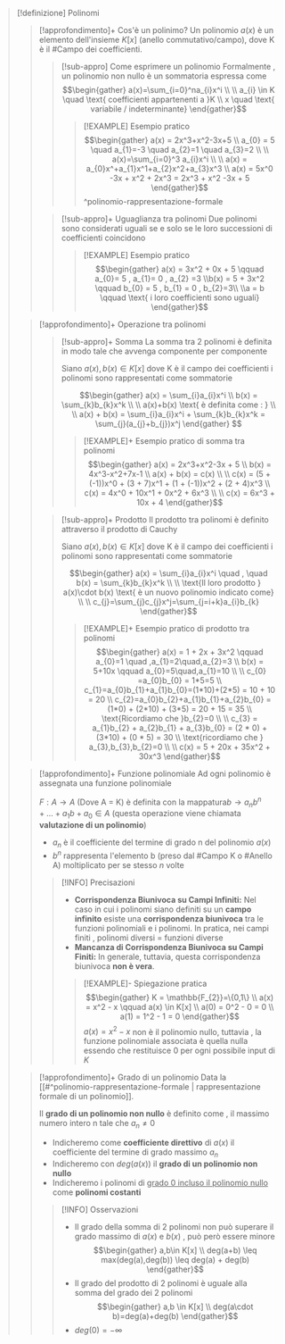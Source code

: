 >[!definizione] Polinomi
>>[!approfondimento]+ Cos'è un polinimo?
>>Un polinomio $a(x)$ è un elemento dell'insieme $K[x]  \text{ (anello commutativo/campo)}$, dove K è il #Campo dei coefficienti.
>>>[!sub-appro] Come esprimere un polinomio 
>>>Formalmente , un polinomio non nullo è un sommatoria espressa come
>>>$$\begin{gather} a(x)=\sum_{i=0}^na_{i}x^i \\ \\
a_{i} \in K \quad \text{ coefficienti appartenenti a }K \\
x \quad \text{ variabile / indeterminante}
\end{gather}$$
>>>>[!EXAMPLE] Esempio pratico
>>>>$$\begin{gather} a(x) = 2x^3+x^2-3x+5 \\
>>>>a_{0} = 5 \quad a_{1}=-3 \quad a_{2}=1 \quad a_{3}=2 \\ \\
>>>>a(x)=\sum_{i=0}^3 a_{i}x^i \\ \\ 
>>>>a(x) = a_{0}x^+a_{1}x^1+a_{2}x^2+a_{3}x^3 \\
>>>>a(x) = 5x^0 -3x + x^2 + 2x^3 = 2x^3 + x^2 -3x + 5
>>>>\end{gather}$$
>>>^polinomio-rappresentazione-formale
>>
>>>[!sub-appro]+ Uguaglianza tra polinomi
>>>Due polinomi sono considerati uguali se e solo se le loro successioni di coefficienti coincidono
>>>
>>>>[!EXAMPLE] Esempio pratico
>>>>$$\begin{gather} a(x) = 3x^2 + 0x + 5 \qquad a_{0}= 5 , a_{1}= 0 , a_{2} =3 \\b(x) = 5 + 3x^2 \qquad b_{0} = 5 , b_{1} = 0 , b_{2}=3\\ \\a = b \qquad \text{ i loro coefficienti sono uguali} \end{gather}$$
>
>>[!approfondimento]+ Operazione tra polinomi
>>>[!sub-appro]+ Somma
>>>La somma tra 2 polinomi è definita in modo tale che avvenga componente per componente
>>>
>>>Siano $a(x),b(x) \in K[x]$ dove K è il campo dei coefficienti i polinomi sono rappresentati come sommatorie
>>>
>>>$$\begin{gather} a(x) = \sum_{i}a_{i}x^i  \\
>>>b(x) = \sum_{k}b_{k}x^k \\  \\
>>>a(x)+b(x) \text{ è definita come : } \\ \\
>>>a(x) + b(x) = \sum_{i}a_{i}x^i  + \sum_{k}b_{k}x^k = \sum_{j}(a_{j}+b_{j})x^j 
>>>\end{gather}
>>>$$
>>>>[!EXAMPLE]+ Esempio pratico di somma tra polinomi
>>>>$$\begin{gather} a(x) = 2x^3+x^2-3x + 5 \\
>>>>b(x) = 4x^3-x^2+7x-1 \\ 
>>>>a(x) + b(x) = c(x)  \\ \\
>>>>c(x) = (5 + (-1))x^0 + (3 + 7)x^1 + (1 + (-1))x^2 + (2 + 4)x^3 \\
>>>>c(x) = 4x^0 + 10x^1 + 0x^2 + 6x^3 \\ \\
>>>>c(x) = 6x^3 + 10x + 4
\end{gather}$$
>>
>>>[!sub-appro]+ Prodotto
>>>Il prodotto tra polinomi è definito attraverso il prodotto di Cauchy
>>>
>>>Siano $a(x),b(x) \in K[x]$ dove K è il campo dei coefficienti i polinomi sono rappresentati come sommatorie
>>>
>>>$$\begin{gather} a(x) = \sum_{i}a_{i}x^i \quad , \quad b(x) = \sum_{k}b_{k}x^k \\  \\
\text{Il loro prodotto } a(x)\cdot b(x) \text{ è un nuovo polinomio indicato come} \\ \\
c_{j}=\sum_{j}c_{j}x^j=\sum_{j=i+k}a_{i}b_{k}
\end{gather}$$
>>>>[!EXAMPLE]+ Esempio pratico di prodotto tra polinomi
>>>>$$\begin{gather} a(x) = 1 + 2x + 3x^2 \qquad a_{0}=1 \quad ,a_{1}=2\quad,a_{2}=3  \\
b(x) = 5+10x \qquad a_{0}=5\quad,a_{1}=10 \\ \\
c_{0} =a_{0}b_{0} = 1*5=5 \\
c_{1}=a_{0}b_{1}+a_{1}b_{0}=(1*10)+(2*5) = 10 + 10 = 20 \\
c_{2}=a_{0}b_{2}+a_{1}b_{1}+a_{2}b_{0} = (1*0) + (2*10) + (3*5) = 20 + 15 = 35 \\ 
\text{Ricordiamo che }b_{2}=0 \\ \\
c_{3} = a_{1}b_{2} + a_{2}b_{1} + a_{3}b_{0} = (2 * 0) + (3*10) + (0 * 5) = 30  \\
\text{ricordiamo che } a_{3},b_{3},b_{2}=0 \\  \\
c(x) = 5 + 20x + 35x^2 + 30x^3 
\end{gather}$$
>>
>
>>[!approfondimento]+ Funzione polinomiale
>>Ad ogni polinomio è assegnata una funzione polinomiale
>>
>>$F : A \rightarrow A \text{ (Dove A = K)}$ è definita con la mappatura$b \longrightarrow a_{n}b^n+\dots+a_{1}b+a_{0}\in A$ 
>>(questa operazione viene chiamata **valutazione di un polinomio**)
>>
>>- $a_{n}$ è il coefficiente del termine di grado n del polinomio $a(x)$
>>- $b^n$ rappresenta l'elemento b (preso dal #Campo K o #Anello A) moltiplicato per se stesso $n$ volte
>>
>>>[!INFO] Precisazioni
>>>- **Corrispondenza Biunivoca su Campi Infiniti:** 
>>>  Nel caso in cui i polinomi siano definiti su un **campo infinito**  esiste una **corrispondenza biunivoca** tra le funzioni polinomiali e i polinomi. In pratica, nei campi finiti , polinomi diversi = funzioni diverse
>>>- **Mancanza di Corrispondenza Biunivoca su Campi Finiti:** 
>>>  In generale, tuttavia, questa corrispondenza biunivoca **non è vera**.
>>>>[!EXAMPLE]- Spiegazione pratica
>>>>$$\begin{gather} K = \mathbb{F_{2}}=\{0,1\} \\
a(x) = x^2 - x \qquad a(x) \in K[x] \\
a(0) = 0^2 - 0 = 0 \\
a(1) = 1^2 - 1 = 0
\end{gather}$$
>>>>$a(x) = x^2-x$ non è il polinomio nullo, tuttavia , la funzione polinomiale associata è quella nulla essendo che restituisce 0 per ogni possibile input di $K$
>
>>[!approfondimento]+ Grado di un polinomio
>>Data la [[#^polinomio-rappresentazione-formale | rappresentazione formale di un polinomio]].
>>
>>Il **grado di un polinomio non nullo**  è definito come  , il massimo numero intero n tale che $a_{n}\not=0$ 
>>- Indicheremo come **coefficiente direttivo** di $a(x)$ il coefficiente del termine di grado massimo $a_{n}$
>>- Indicheremo con $deg(a(x))$ il **grado di un polinomio non nullo**
>>- Indicheremo i polinomi di <u>grado 0 incluso il polinomio nullo</u> come **polinomi costanti**
>>
>>>[!INFO] Osservazioni
>>>- Il grado della somma di 2 polinomi non può superare il grado massimo di $a(x)$ e $b(x)$ , può però essere minore
>>>  $$\begin{gather} a,b\in K[x] \\
deg(a+b) \leq max(deg(a),deg(b)) \leq deg(a) + deg(b)
\end{gather}$$ 
>>>- Il grado del prodotto di 2 polinomi è uguale alla somma del grado dei 2 polinomi
>>>  $$\begin{gather} a,b \in K[x] \\
deg(a\cdot b)=deg(a)+deg(b)
\end{gather}$$  
>>>- $deg(0) = -\infty$
>>>  
>>
>>
